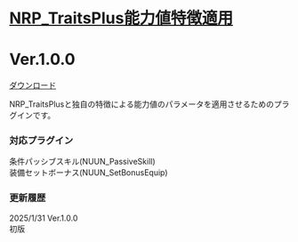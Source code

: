 # [NRP_TraitsPlus能力値特徴適用](https://raw.githubusercontent.com/nuun888/MZ/master/NUUN_TraitsPlusNuunTraitObjects.js)
# Ver.1.0.0
[ダウンロード](https://raw.githubusercontent.com/nuun888/MZ/master/NUUN_TraitsPlusNuunTraitObjects.js)  

NRP_TraitsPlusと独自の特徴による能力値のパラメータを適用させるためのプラグインです。  

### 対応プラグイン  
条件パッシブスキル(NUUN_PassiveSkill)  
装備セットボーナス(NUUN_SetBonusEquip)  

### 更新履歴
2025/1/31 Ver.1.0.0  
初版  
